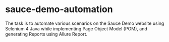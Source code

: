 # sauce-demo-automation
The task is to automate various scenarios on the Sauce Demo website using Selenium 4 Java while implementing Page Object Model (POM), and generating Reports using Allure Report.
